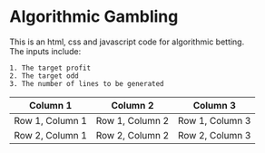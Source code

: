 # Algorithmic Gambling
This is an html, css and javascript code for algorithmic betting.  
The inputs include:
```
1. The target profit
2. The target odd
3. The number of lines to be generated
```
| Column 1 | Column 2 | Column 3 |
|----------|----------|----------|
| Row 1, Column 1 | Row 1, Column 2 | Row 1, Column 3 |
| Row 2, Column 1 | Row 2, Column 2 | Row 2, Column 3 |
